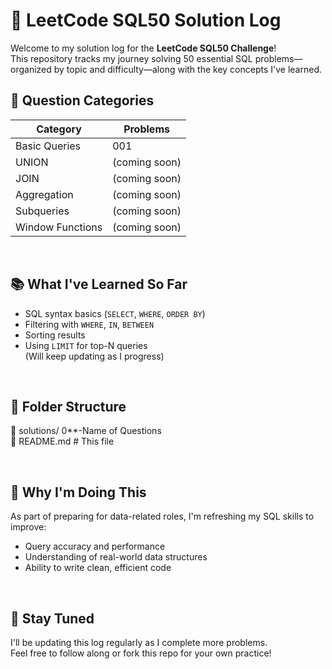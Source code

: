 # 🧠 LeetCode SQL50 Solution Log

Welcome to my solution log for the **LeetCode SQL50 Challenge**!  
This repository tracks my journey solving 50 essential SQL problems—organized by topic and difficulty—along with the key concepts I've learned.<br>



## 📌 Question Categories

| Category       | Problems        |
|----------------|-----------------|
| Basic Queries  | 001             |
| UNION          | (coming soon)   |
| JOIN           | (coming soon)   |
| Aggregation    | (coming soon)   |
| Subqueries     | (coming soon)   |
| Window Functions | (coming soon) |


<br>

## 📚 What I've Learned So Far

- SQL syntax basics (`SELECT`, `WHERE`, `ORDER BY`)
- Filtering with `WHERE`, `IN`, `BETWEEN`
- Sorting results
- Using `LIMIT` for top-N queries  
(Will keep updating as I progress)

<br>

## 📁 Folder Structure

📂 solutions/ 0**-Name of Questions<br>
📄 README.md # This file

<br>

## 🎯 Why I'm Doing This

As part of preparing for data-related roles, I'm refreshing my SQL skills to improve:

- Query accuracy and performance
- Understanding of real-world data structures
- Ability to write clean, efficient code

<br>

## 🚀 Stay Tuned

I'll be updating this log regularly as I complete more problems.  
Feel free to follow along or fork this repo for your own practice!
